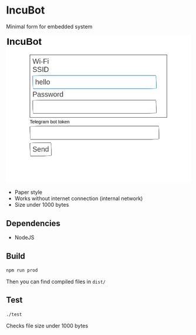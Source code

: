 # IncuBot

Minimal form for embedded system

![screen](screenshots/screen.jpg)

-   Paper style
-   Works without internet connection (internal network)
-   Size under 1000 bytes

## Dependencies

-   NodeJS

## Build

```bash
npm run prod
```

Then you can find compiled files in `dist/`

## Test

```bash
./test
```

Checks file size under 1000 bytes

